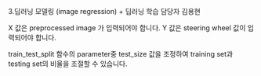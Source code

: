 3.딥러닝 모델링 (image regression) + 딥러닝 학습
담당자 김용현

X 값은 preprocessed image 가 입력되어야 합니다.
Y 값은 steering wheel 값이 입력되어야 합니다.

train_test_split 함수의 parameter중 test_size 값을 조정하여 training set과 testing set의 비율을 조절할 수 있습니다.
